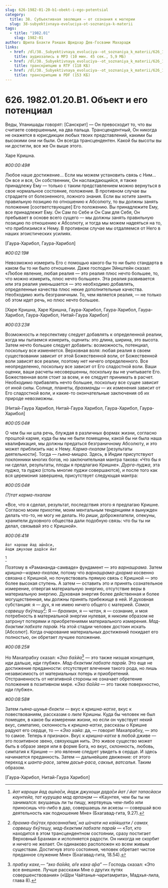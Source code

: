 ```yaml
---
slug: 626-1982-01-20-b1-obekt-i-ego-potentsial
category:
  title: 38. Субъективная эволюция — от сознания к материи
  slug: 38-subyektivnaya-evoluciya-ot-soznaniya-k-materii
tags:
  - title: "1982.01"
    slug: 1982-01
author: Шрила Бхакти Ракшак Шридхар Дев-Госвами Махарадж
links:
  - href: /dl/38._Subyektivnaya_evoluciya--ot_soznaniya_k_materii/626_1982.01.20.B1_SridharMj_Obyekt_i_ego_potencial.mp3
    title: аудиозапись в MP3 (10 мин. 45 сек., 5,9 МБ)
  - href: /dl/38._Subyektivnaya_evoluciya--ot_soznaniya_k_materii/626_1982.01.20.B1_SridharMj_Obyekt_i_ego_potencial.rtf
    title: транскрипцию в RTF (118 КБ)
  - href: /dl/38._Subyektivnaya_evoluciya--ot_soznaniya_k_materii/626_1982.01.20.B1_SridharMj_Obyekt_i_ego_potencial.pdf
    title: транскрипцию в PDF (153 КБ)
---
```


# 626. 1982.01.20.B1. Объект и его потенциал

Веды, Упанишады говорят: [Санскрит] — Он превосходит то, что вы считаете совершенным, на два пальца. Трансцендентный, Он никогда не окажется в юрисдикции любых твоих представлений, какими бы высокими они ни были. Он всегда трансцендентен. Какой бы высоты вы ни достигли, все же Он выше этого.

Харе Кришна.

*#00:00:49#*

Любое наше достижение… Если мы можем установить связь с Ним… Он все и вся, Он собственник, Он наслаждающийся, я также принадлежу Ему — только с таким представлением можно вернуться в свое нормальное состояние, положение. В противном случае вы страдаете от болезненного, ложного знания. Если вы хотите занять правильную позицию по отношению к Абсолюту, то вы должны занять положение [соответствующее] Его положению. Вы принадлежите Ему, все принадлежит Ему. Он Сам по Себе и Он Сам для Себя, Он пребывает в основе всего сущего — мы должны занять правильную позицию по отношению к Абсолюту, и тогда мы можем надеяться на то, что приблизимся к Нему. В противном случае мы отдаляемся от Него в наших эгоистических усилиях.

[Гаура-Харибол, Гаура-Харибол]

*#00:02:19#*

Невозможно измерить Его с помощью какого бы то ни было стандарта в каком бы то ни было отношении. Даже господин Эйнштейн сказал: «Любое явление, любая реалия — это реалия плюс нечто большее, то, что можно измерить, плюс нечто большее». Эта реалия развивается или эта реалия уменьшается — это необходимо добавлять, определенные качества плюс некие дополнительные качества. Необходимо жить безграничным. То, чем является реалия, — не только об этом идет речь, но плюс нечто большее.

[Харе Кришна, Харе Кришна, Гаура-Харибол, Гаура-Харибол, Гаура-Харибол, Гаура-Харибол, Нитай-Гаура Харибол]

*#00:03:23#*

Возможность и перспективу следует добавлять к определенной реалии, когда мы пытаемся измерить, оценить: это длина, ширина, это высота. Затем нечто большее следует добавить: возможность, потенциал, поскольку все изменяется. Верховная воля: любая реалия в своем существовании зависит от этой Божественной воли, от Божественной воли зависят все реалии, поэтому нет ничего определенного. Все неопределенно, поскольку все зависит от Его сладостной воли. Ваши оценки, ваши расчеты несовершенны, поскольку вы не учитываете Его. Божественная воля стоит за всем, и ее следует принимать в расчет. Необходимо прибавлять нечто большее, поскольку все сущее зависит от иной силы. Солнце, планеты, *брахманды* — их изменения зависит от Его сладостной воли, и какие-то окончательные заключения об их природе невозможны.

[Нитай-Гаура Харибол, Нитай-Гаура Харибол, Гаура-Харибол, Гаура-Харибол]

*#00:05:04#*

О чем бы ни шла речь, блуждая в различных формах жизни, согласно прошлой карме, куда бы мы не были помещены, какой бы ни была наша квалификация, мы должны предаться безграничному Абсолюту, и это может приблизить нас к Нему. *Карма-пхалам* [результаты деятельности]. Тогда — *гьяна-мишра*. Здесь, в Индии присутствуют поклонники многих богов, но заключительная мантра такова: «Что бы я ни сделал, результаты, плоды я предлагаю Кришне». *Дурга-пуджа*, эта *пуджа*, та *пуджа* (столь многие *пуджи* совершаются), и после того как вся церемония завершена, присутствует следующая мантра:

*#00:05:04#*

*(?)тат карма-пхалам*

«Все, что я сделал, результат, последствия этого я предлагаю Кришне. Согласно моим прихотям, моим ментальным тенденциям я вынужден делать что-то, не могу не делать. Но *риши*, доброжелатели, опекуны, хранители духовного общества дали подобную связь: что бы ты ни делал, связывай это с Кришной».

*#00:06:41#*

    йат карош̣и йад аш́на̄си,
    йадж джухош̣и дада̄си йат
[^_ftn1]

Поэтому в «Рамананда-самваде» фундамент — это *варнашрама.* Затем *кришна*—*карма-пхалам*, потому что *варнашрама-дхарма* косвенно связана с Кришной, но почувствовать прямую связь с Кришной — это более высокая ступень. А затем — оставить это и принять сознательное измерение, отвергая материальную энергию, отсутствие веры в материальную энергию. Духовная энергия более действенная и более могущественная, мы должны принять прибежище в ней. И духовная субстанция: я — дух, я не имею ничего общего с материей. *Самах̣ сарвеш̣у бхӯтеш̣у*[^_ftn2]: Я — *брахман*, я — *четан*, я — сознание, и моя потребность в материальной энергии нулевая, я никоим образом не затронут потерями и приобретениями материального измерения. *Мад-бхактим̇ лабхате пара̄м*. На этой стадии человек достоин искать [Абсолют]. Когда очарование материальных достижений покидает его полностью, он обретает лучшее положение.

*#00:08:25#*

Но Махапрабху сказал: «*Эхо ба̄хйа*[^_ftn3] — это также низшая концепция, иди дальше, иди глубже». *Мад-бхактим̇ лабхате пара̄м*. Это еще не достижение преданности: отсутствует влечение такого рода, но лишь независимость от материальных потерь и приобретений. Отстраненность от негативной стороны не означает обретение положения в позитивном мире. «*Эхо ба̄хйа* — это также поверхностно, иди глубже».

*#00:08:58#*

Затем *гьяна-шунья-бхакти* — вкус к *кришна-катхе*, вкус к повествованиям, рассказам о *лиле* Кришны. Куда бы человек не был помещен, в какое бы измерении жизни, но если он чувствует некий вкус, симпатию, склонность к *кришна-катхе*, рассказы о Кришне радуют его сердце, то — «*Эхо хайа*: да, — говорит Махапрабху, — это то самое. Теперь я признаю». Вкус к *кришна-катхе* в любой дживе — это позитивное звено, связующая нить. Это живое существо может быть в образе зверя или в форме Бога, но вкус, склонность, любовь, симпатия к Кришне — это явление следует увидеть в сердце. И здесь начинается преданность. Затем — дальнейшее движение: от этого переход к *шанта-расе*, затем *дасья-раса*, *сакхья*, *ватсалья*. Таким образом.

[Гаура-Харибол, Нитай-Гаура Харибол]



[^_ftn1]: *йат карош̣и йад аш́на̄си, йадж джухош̣и дада̄си йат / йат тапасйаси каунтейа, тат куруш̣ва мад арпан̣ам* — «Каунтея, чем бы ты ни занимался: вкушаешь ли ты пищу, жертвуешь чем-либо или приносишь что-либо в дар, совершаешь ли аскезы — совершай всю деятельность как подношение Мне» (Бхагавад-гита, 9.27).

[^_ftn2]: *брахма-бхӯтах̣ прасанна̄тма̄, на ш́очати на ка̄н̇кш̣ати / самах̣ сарвеш̣у бхӯтеш̣у, мад-бхактим̇ лабхате пара̄м* — «Тот, кто находится в этом трансцендентном состоянии, сразу постигает Верховный Брахман и исполняется радости. Он никогда не скорбит и ничего не желает. Он одинаково расположен ко всем живым существам. Достигнув этого состояния, человек обретает чистое преданное служение Мне» (Бхагавад-гита, 18.54).

[^_ftn3]: *прабху кахе,— “эхо ба̄хйа, а̄ге каха а̄ра”* — Господь сказал: «Это все внешнее. Лучше расскажи Мне о других путях совершенствования» («Шри Чайтанья-чаритамрита», Мадхья-лила, глава 8).

